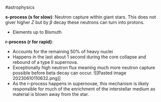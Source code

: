 #astrophysics 

**s-process (s for slow)**:
Neutron capture within giant stars. This does not giver higher $Z$ but by $\beta$ decay these neutrons can turn into protons.
- Elements up to Bismuth

**r-process (r for rapid)**:
- Accounts for the remaining 50% of heavy nuclei
- Happens in the last about 1 second during the core collapse and rebound of a type II supernova.
- Exceptionally high neutron flux meaning much more neutron capture possible before beta decay can occur.
![[Pasted image 20230610110632.png]]
- As the r-process happens in supernovae, this mechanism is likely responsible for much of the enrichment of the interstellar medium as material is blown away from the star.